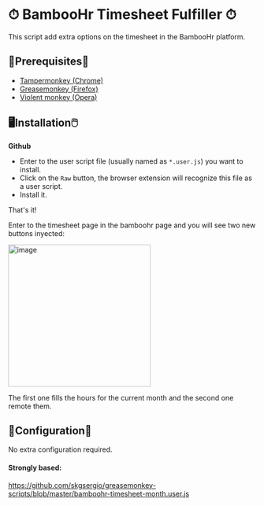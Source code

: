 # ⏱ BambooHr Timesheet Fulfiller ⏱

This script add extra options on the timesheet in the BambooHr platform.

## 📌Prerequisites📎

- [Tampermonkey (Chrome)](https://tampermonkey.net)
- [Greasemonkey (Firefox)](http://www.greasespot.net)
- [Violent monkey (Opera)](https://addons.opera.com/sk/extensions/details/violent-monkey/)

## 🖥️Installation🖱️

**Github**

- Enter to the user script file (usually named as <code>*.user.js</code>) you want to install.
- Click on the <code>Raw</code> button, the browser extension will recognize this file as a user script.
- Install it.

That's it!

Enter to the timesheet page in the bamboohr page and you will see two new buttons inyected: 

<img width="289" alt="image" src="https://github.com/user-attachments/assets/d1e231b1-edc2-44c5-9c53-dd4e016a5bd0" />

The first one fills the hours for the current month and the second one remote them.

## 🔧Configuration🔧
No extra configuration required.

#### Strongly based:

https://github.com/skgsergio/greasemonkey-scripts/blob/master/bamboohr-timesheet-month.user.js
